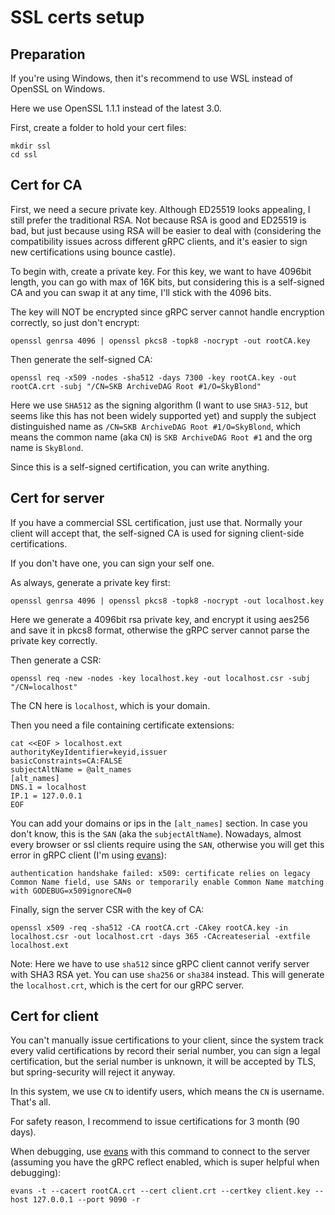 # SSL certs setup

## Preparation

If you're using Windows, then it's recommend to use WSL instead of OpenSSL on Windows.

Here we use OpenSSL 1.1.1 instead of the latest 3.0.

First, create a folder to hold your cert files:

```shell
mkdir ssl
cd ssl
```

## Cert for CA

First, we need a secure private key. Although ED25519 looks appealing, I still prefer the traditional RSA. Not because
RSA is good and ED25519 is bad, but just because using RSA will be easier to deal with (considering the compatibility
issues across different gRPC clients, and it's easier to sign new certifications using bounce castle).

To begin with, create a private key. For this key, we want to have 4096bit length, you can go with max of 16K bits, but
considering this is a self-signed CA and you can swap it at any time, I'll stick with the 4096 bits.

The key will NOT be encrypted since gRPC server cannot handle encryption correctly, so just don't encrypt:

```shell
openssl genrsa 4096 | openssl pkcs8 -topk8 -nocrypt -out rootCA.key
```

Then generate the self-signed CA:

```shell
openssl req -x509 -nodes -sha512 -days 7300 -key rootCA.key -out rootCA.crt -subj "/CN=SKB ArchiveDAG Root #1/O=SkyBlond"
```

Here we use `SHA512` as the signing algorithm (I want to use `SHA3-512`, but seems like this has not been widely
supported yet) and supply the subject distinguished name as `/CN=SKB ArchiveDAG Root #1/O=SkyBlond`, which means the
common name (aka `CN`)
is `SKB ArchiveDAG Root #1` and the org name is `SkyBlond`.

Since this is a self-signed certification, you can write anything.

## Cert for server

If you have a commercial SSL certification, just use that. Normally your client will accept that, the self-signed CA is
used for signing client-side certifications.

If you don't have one, you can sign your self one.

As always, generate a private key first:

```shell
openssl genrsa 4096 | openssl pkcs8 -topk8 -nocrypt -out localhost.key
```

Here we generate a 4096bit rsa private key, and encrypt it using aes256 and save it in pkcs8 format, otherwise the gRPC
server cannot parse the private key correctly.

Then generate a CSR:

```shell
openssl req -new -nodes -key localhost.key -out localhost.csr -subj "/CN=localhost"
```

The CN here is `localhost`, which is your domain.

Then you need a file containing certificate extensions:

```shell
cat <<EOF > localhost.ext
authorityKeyIdentifier=keyid,issuer
basicConstraints=CA:FALSE
subjectAltName = @alt_names
[alt_names]
DNS.1 = localhost
IP.1 = 127.0.0.1
EOF
```

You can add your domains or ips in the `[alt_names]` section. In case you don't know, this is the `SAN` (aka
the `subjectAltName`). Nowadays, almost every browser or ssl clients require using the `SAN`, otherwise you will get
this error in gRPC client (I'm using [evans](https://github.com/ktr0731/evans)):

```
authentication handshake failed: x509: certificate relies on legacy Common Name field, use SANs or temporarily enable Common Name matching with GODEBUG=x509ignoreCN=0
```

Finally, sign the server CSR with the key of CA:

```shell
openssl x509 -req -sha512 -CA rootCA.crt -CAkey rootCA.key -in localhost.csr -out localhost.crt -days 365 -CAcreateserial -extfile localhost.ext
```

Note: Here we have to use `sha512` since gRPC client cannot verify server with SHA3 RSA yet. You can use `sha256`
or `sha384` instead. This will generate the `localhost.crt`, which is the cert for our gRPC server.

## Cert for client

You can't manually issue certifications to your client, since the system track every valid certifications by record
their serial number, you can sign a legal certification, but the serial number is unknown, it will be accepted by TLS,
but spring-security will reject it anyway.

In this system, we use `CN` to identify users, which means the `CN` is username. That's all.

For safety reason, I recommend to issue certifications for 3 month (90 days).

When debugging, use [evans](https://github.com/ktr0731/evans) with this command to connect to the server (assuming you
have the gRPC reflect enabled, which is super helpful when debugging):

```shell
evans -t --cacert rootCA.crt --cert client.crt --certkey client.key --host 127.0.0.1 --port 9090 -r
```
